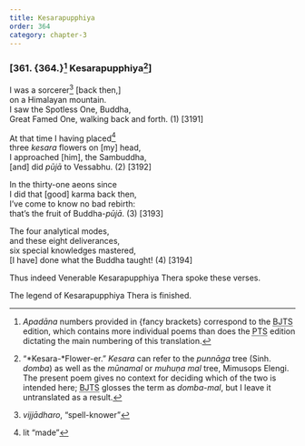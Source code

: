 ```yaml
---
title: Kesarapupphiya
order: 364
category: chapter-3
---
```


### \[361. {364.}[^1] Kesarapupphiya[^2]\]

I was a sorcerer[^3] \[back then,\]  
on a Himalayan mountain.  
I saw the Spotless One, Buddha,  
Great Famed One, walking back and forth. (1) \[3191\]

At that time I having placed[^4]  
three *kesara* flowers on \[my\] head,  
I approached \[him\], the Sambuddha,  
\[and\] did *pūjā* to Vessabhu. (2) \[3192\]

In the thirty-one aeons since  
I did that \[good\] karma back then,  
I’ve come to know no bad rebirth:  
that’s the fruit of Buddha-*pūjā*. (3) \[3193\]

The four analytical modes,  
and these eight deliverances,  
six special knowledges mastered,  
\[I have\] done what the Buddha taught! (4) \[3194\]

Thus indeed Venerable Kesarapupphiya Thera spoke these verses.

The legend of Kesarapupphiya Thera is finished.

[^1]: *Apadāna* numbers provided in {fancy brackets} correspond to the <abbr title="Buddha Jayanthi Tripitaka Series">BJTS</abbr> edition, which contains more individual poems than does the <abbr title="Pali Text Society">PTS</abbr> edition dictating the main numbering of this translation.

[^2]: “*Kesara-*Flower-er.” *Kesara* can refer to the *punnāga* tree (Sinh. *domba*) as well as the *mūnamal* or *muhuṇa mal* tree, Mimusops Elengi. The present poem gives no context for deciding which of the two is intended here; <abbr title="Buddha Jayanthi Tripitaka Series">BJTS</abbr> glosses the term as *domba-mal*, but I leave it untranslated as a result.

[^3]: *vijjādharo*, “spell-knower”

[^4]: lit “made”
